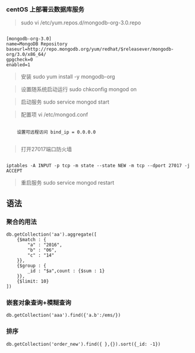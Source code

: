 ### centOS 上部署云数据库服务
> sudo vi /etc/yum.repos.d/mongodb-org-3.0.repo
```

[mongodb-org-3.0]
name=MongoDB Repository
baseurl=http://repo.mongodb.org/yum/redhat/$releasever/mongodb-org/3.0/x86_64/
gpgcheck=0
enabled=1

```

> 安装 sudo yum install -y mongodb-org

> 设置随系统启动运行 sudo chkconfig mongod on

> 启动服务 sudo service mongod start

> 配置项 vi /etc/mongod.conf

```
    
    设置可远程访问 bind_ip = 0.0.0.0 
    
```

> 打开27017端口防火墙
```

iptables -A INPUT -p tcp -m state --state NEW -m tcp --dport 27017 -j ACCEPT

```

> 重启服务 sudo service mongod restart

## 语法

### 聚合的用法
```
db.getCollection('aa').aggregate([
    {$match : {
        "a" : "2016",
        "b" : "06",
        "c" : "14"
    }},
    {$group : {
        _id : "$a",count : {$sum : 1}
    }},
    {$limit: 10}
])
```

### 嵌套对象查询+模糊查询
```
db.getCollection('aaa').find({'a.b':/ems/})
```

### 排序

```
db.getCollection('order_new').find({ },{}).sort({_id: -1})
```





